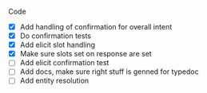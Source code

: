 Code
- [X] Add handling of confirmation for overall intent
- [X] Do confirmation tests
- [X] Add elicit slot handling
- [X] Make sure slots set on response are set
- [ ] Add elicit confirmation test
- [ ] Add docs, make sure right stuff is genned for typedoc
- [ ] Add entity resolution
